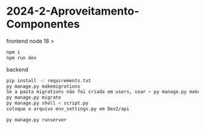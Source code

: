 # 2024-2-Aproveitamento-Componentes

frontend
node 18 >
```sh
npm i
npm run dev
```

backend
```sh
pip install -r requirements.txt
py manage.py makemigrations
Se a pasta migrations não foi criada em users, usar > py manage.py makemigrations users
py manage.py migrate
py manage.py shell < script.py
coloque o arquivo env_settings.py em Dev2/api
```
```sh
py manage.py runserver
```